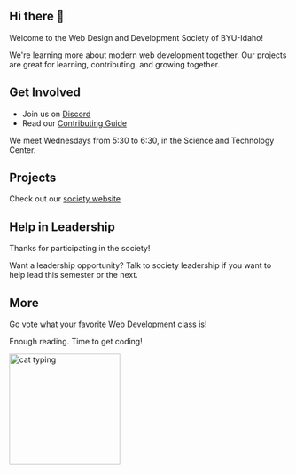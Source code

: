 ## Hi there 👋

Welcome to the Web Design and Development Society of BYU-Idaho!

We're learning more about modern web development together. Our projects are great for learning, contributing, and growing together.

## Get Involved

- Join us on [Discord](https://discord.gg/MqRYrpTcqy)
- Read our [Contributing Guide](./CONTRIBUTING.md)

We meet Wednesdays from 5:30 to 6:30, in the Science and Technology Center.

## Projects

Check out our [society website](#)

<!-- ## Tutorials -->

## Help in Leadership

Thanks for participating in the society!

Want a leadership opportunity? Talk to society leadership if you want to help lead this semester or the next.

## More

Go vote what your favorite Web Development class is!

Enough reading. Time to get coding!

<img src="https://media3.giphy.com/media/v1.Y2lkPTZjMDliOTUybjFoMHh0ZHVpNzljMG43dHNlYmlzaHkyc2o0eGtybDd3c3N4bDFlMCZlcD12MV9naWZzX3NlYXJjaCZjdD1n/7NoNw4pMNTvgc/source.gif" alt="cat typing" width="200px" />

<!--

**Here are some ideas to get you started:**

🙋‍♀️ A short introduction - what is your organization all about?
🌈 Contribution guidelines - how can the community get involved?
👩‍💻 Useful resources - where can the community find your docs? Is there anything else the community should know?
🍿 Fun facts - what does your team eat for breakfast?
🧙 Remember, you can do mighty things with the power of [Markdown](https://docs.github.com/github/writing-on-github/getting-started-with-writing-and-formatting-on-github/basic-writing-and-formatting-syntax)
-->

